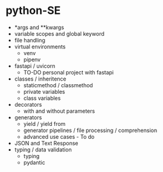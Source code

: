 # python-SE

* *args and **kwargs
* variable scopes and global keyword
* file handling
* virtual environments
  * venv
  * pipenv
* fastapi / uvicorn
  * TO-DO personal project with fastapi
* classes / inheritence
  *   staticmethod / classmethod
  *   private variables
  *   class variables
* decorators
  * with and without parameters
* generators
  * yield / yield from
  * generator pipelines / file processing / comprehension
  * advanced use cases - To do
* JSON and Text Response
* typing / data validation
  * typing
  * pydantic
